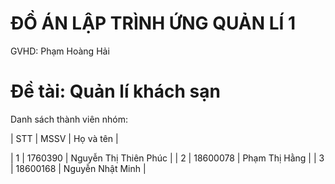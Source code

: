 # ĐỒ ÁN LẬP TRÌNH ỨNG QUẢN LÍ 1
GVHD: Phạm Hoàng Hải
# Đề tài: Quản lí khách sạn

Danh sách thành viên nhóm:

| STT |    MSSV   |  Họ và tên             | 
 
| 1   | 1760390   | Nguyễn Thị Thiên Phúc  | 
| 2   | 18600078  | Phạm Thị Hằng          |
| 3   | 18600168  | Nguyễn Nhật Minh       |

